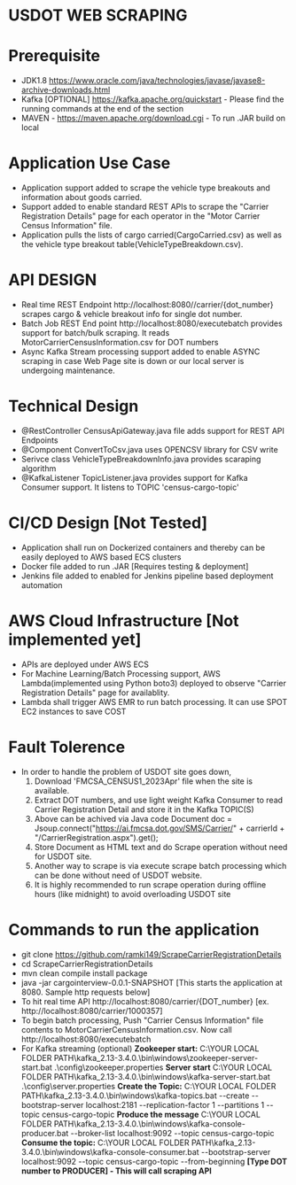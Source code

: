 # USDOT WEB SCRAPING 

# Prerequisite
* JDK1.8 https://www.oracle.com/java/technologies/javase/javase8-archive-downloads.html
* Kafka [OPTIONAL] https://kafka.apache.org/quickstart - Please find the running commands at the end of the section
* MAVEN - https://maven.apache.org/download.cgi - To run .JAR build on local

# Application Use Case
* Application support added to scrape the vehicle type breakouts and information about goods carried. 
* Support added to enable standard REST APIs to scrape the "Carrier Registration Details" page for each operator in the "Motor Carrier Census Information" file. 
* Application pulls the lists of cargo carried(CargoCarried.csv) as well as the vehicle type breakout table(VehicleTypeBreakdown.csv).

# API DESIGN
* Real time REST Endpoint http://localhost:8080//carrier/{dot_number} scrapes cargo & vehicle breakout info for single dot number.
* Batch Job REST End point http://localhost:8080/executebatch provides support for batch/bulk scraping. It reads MotorCarrierCensusInformation.csv for DOT numbers
* Async Kafka Stream processing support added to enable ASYNC scraping in case Web Page site is down or our local server is undergoing maintenance.

# Technical Design
* @RestController CensusApiGateway.java file adds support for REST API Endpoints
* @Component ConvertToCsv.java uses OPENCSV library for CSV write
* Serivce class VehicleTypeBreakdownInfo.java provides scaraping algorithm
* @KafkaListener TopicListener.java provides support for Kafka Consumer support. It listens to TOPIC 'census-cargo-topic'

# CI/CD Design [Not Tested]
* Application shall run on Dockerized containers and thereby can be easily deployed to AWS based ECS clusters
* Docker file added to run .JAR [Requires testing & deployment]
* Jenkins file added to enabled for Jenkins pipeline based deployment automation

# AWS Cloud Infrastructure [Not implemented yet]
* APIs are deployed under AWS ECS
* For Machine Learning/Batch Processing support, AWS Lambda(implemented using Python boto3) deployed to observe "Carrier Registration Details" page for availablity.
* Lambda shall trigger AWS EMR to run batch processing. It can use SPOT EC2 instances to save COST

# Fault Tolerence
* In order to handle the problem of USDOT site goes down, 
	1) Download 'FMCSA_CENSUS1_2023Apr' file when the site is available.
	2) Extract DOT numbers, and use light weight Kafka Consumer to read Carrier Registration Detail and store it in the Kafka TOPIC(S)
	3) Above can be achived via Java code Document doc = Jsoup.connect("https://ai.fmcsa.dot.gov/SMS/Carrier/" + carrierId + "/CarrierRegistration.aspx").get();
	4) Store Document as HTML text and do Scrape operation without need for USDOT site.
	5) Another way to scrape is via execute scrape batch processing which can be done without need  of USDOT website.
	6) It is highly recommended to run scrape operation during offline hours (like midnight) to avoid overloading USDOT site

# Commands to run the application
* git clone https://github.com/ramki149/ScrapeCarrierRegistrationDetails
* cd ScrapeCarrierRegistrationDetails
* mvn clean compile install package
* java -jar cargointerview-0.0.1-SNAPSHOT
	[This starts the application at 8080. Sample http requests below]
* To hit real time API http://localhost:8080/carrier/{DOT_number}  [ex. http://localhost:8080/carrier/1000357]
* To begin batch processing, Push "Carrier Census Information" file contents to MotorCarrierCensusInformation.csv. Now call http://localhost:8080/executebatch
* For Kafka streaming (optional)
	**Zookeeper start:**
	C:\YOUR LOCAL FOLDER PATH\kafka_2.13-3.4.0\.\bin\windows\zookeeper-server-start.bat .\config\zookeeper.properties
	**Server start**
	C:\YOUR LOCAL FOLDER PATH\kafka_2.13-3.4.0\.\bin\windows\kafka-server-start.bat .\config\server.properties
	**Create the Topic:**
	C:\YOUR LOCAL FOLDER PATH\kafka_2.13-3.4.0\.\bin\windows\kafka-topics.bat --create --bootstrap-server localhost:2181 --replication-factor 1 --partitions 1 --topic census-cargo-topic
	**Produce the message**
	C:\YOUR LOCAL FOLDER PATH\kafka_2.13-3.4.0\.\bin\windows\kafka-console-producer.bat --broker-list localhost:9092 --topic census-cargo-topic
	**Consume the topic:**
	C:\YOUR LOCAL FOLDER PATH\kafka_2.13-3.4.0\.\bin\windows\kafka-console-consumer.bat --bootstrap-server localhost:9092 --topic census-cargo-topic --from-beginning
	**[Type DOT number to PRODUCER] - This will call scraping API**
